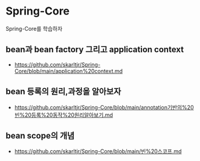 # Spring-Core
Spring-Core를 학습하자

## bean과 bean factory 그리고 application context
- https://github.com/skarltjr/Spring-Core/blob/main/application%20context.md

## bean 등록의 원리,과정을 알아보자
- https://github.com/skarltjr/Spring-Core/blob/main/annotation기반의%20빈%20등록%20동작%20원리알아보기.md

## bean scope의 개념
- https://github.com/skarltjr/Spring-Core/blob/main/빈%20스코프.md
